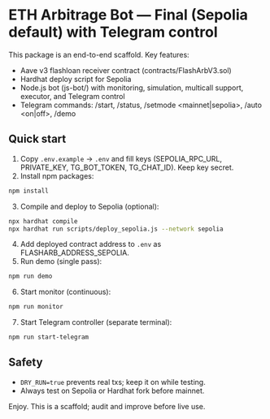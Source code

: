 # ETH Arbitrage Bot — Final (Sepolia default) with Telegram control

This package is an end-to-end scaffold. Key features:
- Aave v3 flashloan receiver contract (contracts/FlashArbV3.sol)
- Hardhat deploy script for Sepolia
- Node.js bot (js-bot/) with monitoring, simulation, multicall support, executor, and Telegram control
- Telegram commands: /start, /status, /setmode <mainnet|sepolia>, /auto <on|off>, /demo

## Quick start
1. Copy `.env.example` → `.env` and fill keys (SEPOLIA_RPC_URL, PRIVATE_KEY, TG_BOT_TOKEN, TG_CHAT_ID). Keep key secret.
2. Install npm packages:
```bash
npm install
```
3. Compile and deploy to Sepolia (optional):
```bash
npx hardhat compile
npx hardhat run scripts/deploy_sepolia.js --network sepolia
```
4. Add deployed contract address to `.env` as FLASHARB_ADDRESS_SEPOLIA.
5. Run demo (single pass):
```bash
npm run demo
```
6. Start monitor (continuous):
```bash
npm run monitor
```
7. Start Telegram controller (separate terminal):
```bash
npm run start-telegram
```

## Safety
- `DRY_RUN=true` prevents real txs; keep it on while testing.
- Always test on Sepolia or Hardhat fork before mainnet.

Enjoy. This is a scaffold; audit and improve before live use.

